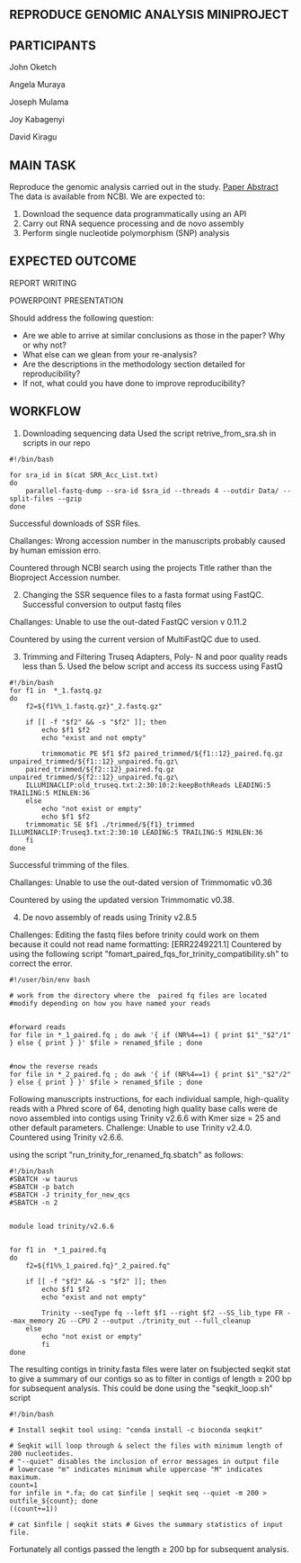 ## REPRODUCE GENOMIC ANALYSIS MINIPROJECT

## PARTICIPANTS
John Oketch

Angela Muraya

Joseph Mulama

Joy Kabagenyi

David Kiragu

## MAIN TASK
Reproduce the genomic analysis carried out in the study. 
[Paper Abstract](https://virologyj.biomedcentral.com/articles/10.1186/s12985-018-0999-2#MOESM1)
The data is available from NCBI. We are expected to:
1. Download the sequence data programmatically using an API
2. Carry out RNA sequence processing and de novo assembly
3. Perform single nucleotide polymorphism (SNP) analysis 

## EXPECTED OUTCOME
REPORT WRITING

POWERPOINT PRESENTATION

 Should address the following question:
- Are we able to arrive at similar conclusions as those in the paper? Why or why not? 
- What else can we glean from your re-analysis?
- Are the descriptions in the methodology section detailed for reproducibility? 
- If not, what could you have done to improve reproducibility?

## **WORKFLOW**

1. Downloading sequencing data 
Used the script retrive_from_sra.sh in scripts in our repo

```
#!/bin/bash

for sra_id in $(cat SRR_Acc_List.txt)
do
	parallel-fastq-dump --sra-id $sra_id --threads 4 --outdir Data/ --split-files --gzip
done
```

Successful downloads of SSR files.

Challanges: Wrong accession number in the manuscripts probably caused by human emission erro.

Countered through NCBI search using the projects Title rather than the Bioproject Accession number. 

2. Changing the SSR sequence files to a fasta format using FastQC.
Successful conversion to output fastq files 

Challanges: Unable to use the out-dated FastQC version v 0.11.2

Countered by using the current version of MultiFastQC due to used.

3. Trimming and Filtering Truseq Adapters, Poly- N and poor quality reads less than 5.
Used the below script and access its success using FastQ

```
#!/bin/bash
for f1 in  *_1.fastq.gz
do
    f2=${f1%%_1.fastq.gz}"_2.fastq.gz"
        
    if [[ -f "$f2" && -s "$f2" ]]; then 
        echo $f1 $f2    	
        echo "exist and not empty"
    	
    	trimmomatic PE $f1 $f2 paired_trimmed/${f1::12}_paired.fq.gz unpaired_trimmed/${f1::12}_unpaired.fq.gz\
	paired_trimmed/${f2::12}_paired.fq.gz unpaired_trimmed/${f2::12}_unpaired.fq.gz\
	ILLUMINACLIP:old_truseq.txt:2:30:10:2:keepBothReads LEADING:5 TRAILING:5 MINLEN:36 
    else
    	echo "not exist or empty" 
    	echo $f1 $f2
   	trimmomatic SE $f1 ./trimmed/${f1}_trimmed ILLUMINACLIP:Truseq3.txt:2:30:10 LEADING:5 TRAILING:5 MINLEN:36 
    fi
done 
```
Successful trimming of the files.

Challanges: Unable to use the out-dated version of Trimmomatic v0.36

Countered by using the updated version Trimmomatic v0.38.

4. De novo assembly of reads using Trinity v2.8.5

Challenges: Editing the fastq files before trinity could work on them because it could not read name formatting: [ERR2249221.1]
Countered by using the following script "fomart_paired_fqs_for_trinity_compatibility.sh" to correct the error.
 
``` 
#!/user/bin/env bash

# work from the directory where the  paired fq files are located
#modify depending on how you have named your reads


#forward reads
for file in *_1_paired.fq ; do awk '{ if (NR%4==1) { print $1"_"$2"/1" } else { print } }' $file > renamed_$file ; done


#now the reverse reads
for file in *_2_paired.fq ; do awk '{ if (NR%4==1) { print $1"_"$2"/2" } else { print } }' $file > renamed_$file ; done
```
Following manuscripts instructions, for each individual sample, high-quality reads with a Phred score of 64, denoting high quality base calls were de novo assembled into contigs using Trinity v2.6.6 with Kmer size = 25 and other default parameters.
Challenge: Unable to use Trinity v2.4.0.
Countered using Trinity v2.6.6.

using the script "run_trinity_for_renamed_fq.sbatch" as follows:
``` 
#!/bin/bash
#SBATCH -w taurus
#SBATCH -p batch
#SBATCH -J trinity_for_new_qcs
#SBATCH -n 2


module load trinity/v2.6.6


for f1 in  *_1_paired.fq
do
    f2=${f1%%_1_paired.fq}"_2_paired.fq"
        
    if [[ -f "$f2" && -s "$f2" ]]; then 
        echo $f1 $f2    	
        echo "exist and not empty"
    	
    	Trinity --seqType fq --left $f1 --right $f2 --SS_lib_type FR --max_memory 2G --CPU 2 --output ./trinity_out --full_cleanup
    else
    	echo "not exist or empty" 
    	fi
done 
```
 The resulting contigs in trinity.fasta files were later on fsubjected seqkit stat to give a summary of our contigs so as to filter in contigs of length ≥ 200 bp for subsequent analysis. This could be done using the "seqkit_loop.sh" script
 ```
#!/bin/bash

# Install seqkit tool using: "conda install -c bioconda seqkit"

# Seqkit will loop through & select the files with minimum length of 200 nucleotides.
# "--quiet" disables the inclusion of error messages in output file
# lowercase "m" indicates minimum while uppercase "M" indicates maximum.
count=1
for infile in *.fa; do cat $infile | seqkit seq --quiet -m 200 > outfile_${count}; done
((count+=1)) 

# cat $infile | seqkit stats # Gives the summary statistics of input file.

```
Fortunately all contigs passed the length ≥ 200 bp for subsequent analysis.
